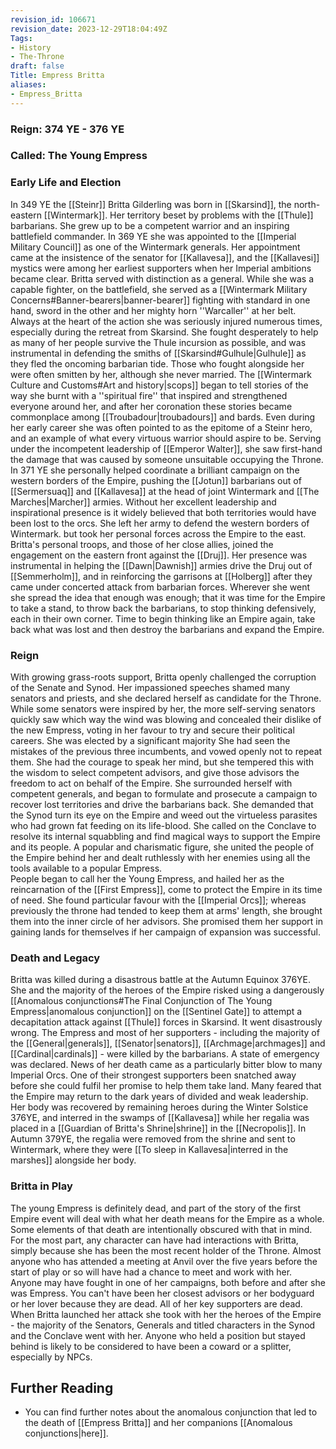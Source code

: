 ```yaml
---
revision_id: 106671
revision_date: 2023-12-29T18:04:49Z
Tags:
- History
- The-Throne
draft: false
Title: Empress Britta
aliases:
- Empress_Britta
---
```

### Reign: 374 YE - 376 YE
### Called: The Young Empress
### Early Life and Election
In 349 YE the [[Steinr]] Britta Gilderling was born in [[Skarsind]], the north-eastern [[Wintermark]]. Her territory beset by problems with the [[Thule]] barbarians. She grew up to be a competent warrior and an inspiring battlefield commander. 
In 369 YE she was appointed to the [[Imperial Military Council]] as one of the Wintermark generals. Her appointment came at the insistence of the senator for [[Kallavesa]], and the [[Kallavesi]] mystics were among her earliest supporters when her Imperial ambitions became clear. 
Britta served with distinction as a general. While she was a capable fighter, on the battlefield, she served as a [[Wintermark Military Concerns#Banner-bearers|banner-bearer]] fighting with standard in one hand, sword in the other and her mighty horn ''Warcaller'' at her belt. Always at the heart of the action she was seriously injured numerous times, especially during the retreat from Skarsind. She fought desperately to help as many of her people survive the Thule incursion as possible, and was instrumental in defending the smiths of [[Skarsind#Gulhule|Gulhule]] as they fled the oncoming barbarian tide. 
Those who fought alongside her were often smitten by her, although she never married. The [[Wintermark Culture and Customs#Art and history|scops]] began to tell stories of the way she burnt with a ''spiritual fire'' that inspired and strengthened everyone around her, and after her coronation these stories became commonplace among [[Troubadour|troubadours]] and bards. Even during her early career she was often pointed to as the epitome of a Steinr hero, and an example of what every virtuous warrior should aspire to be. 
Serving under the incompetent leadership of [[Emperor Walter]], she saw first-hand the damage that was caused by someone unsuitable occupying the Throne.
In 371 YE she personally helped coordinate a brilliant campaign on the western borders of the Empire, pushing the [[Jotun]] barbarians out of [[Sermersuaq]] and [[Kallavesa]] at the head of joint Wintermark and [[The Marches|Marcher]] armies. Without her excellent leadership and inspirational presence is it widely believed that both territories would have been lost to the orcs. She left her army to defend the western borders of Wintermark. but took her personal forces across the Empire to the east.
Britta's personal troops, and those of her close allies, joined the engagement on the eastern front against the [[Druj]]. Her presence was instrumental in helping the [[Dawn|Dawnish]] armies drive the Druj out of [[Semmerholm]], and in reinforcing the garrisons at [[Holberg]] after they came under concerted attack from barbarian forces. 
Wherever she went she spread the idea that enough was enough; that it was time for the Empire to take a stand, to throw back the barbarians, to stop thinking defensively, each in their own corner. Time to begin thinking like an Empire again, take back what was lost and then destroy the barbarians and expand the Empire.
### Reign
With growing grass-roots support, Britta openly challenged the corruption of the Senate and Synod. Her impassioned speeches shamed many senators and priests, and she declared herself as candidate for the Throne. While some senators were inspired by her, the more self-serving senators quickly saw which way the wind was blowing and concealed their dislike of the new Empress, voting in her favour to try and secure their political careers. She was elected by a significant majority
She had seen the mistakes of the previous three incumbents, and vowed openly not to repeat them. She had the courage to speak her mind, but she tempered this with the wisdom to select competent advisors, and give those advisors the freedom to act on behalf of the Empire.
She surrounded herself with competent generals, and began to formulate and prosecute a campaign to recover lost territories and drive the barbarians back. She demanded that the Synod turn its eye on the Empire and weed out the virtueless parasites who had grown fat feeding on its life-blood. She called on the Conclave to resolve its internal squabbling and find magical ways to support the Empire and its people.
A popular and charismatic figure, she united the people of the Empire behind her and dealt ruthlessly with her enemies using all the tools available to a popular Empress.  
People began to call her the Young Empress, and hailed her as the reincarnation of the [[First Empress]], come to protect the Empire in its time of need.
She found particular favour with the [[Imperial Orcs]]; whereas previously the throne had tended to keep them at arms' length, she brought them into the inner circle of her advisors. She promised them her support in gaining lands for themselves if her campaign of expansion was successful.
### Death and Legacy
Britta was killed during a disastrous battle at the Autumn Equinox 376YE. She and the majority of the heroes of the Empire risked using a dangerously [[Anomalous conjunctions#The Final Conjunction of The Young Empress|anomalous conjunction]] on the [[Sentinel Gate]] to attempt a decapitation attack against [[Thule]] forces in Skarsind. It went disastrously wrong. The Empress and most of her supporters - including the majority of the [[General|generals]], [[Senator|senators]], [[Archmage|archmages]] and [[Cardinal|cardinals]] - were killed by the barbarians. A state of emergency was declared.
News of her death came as a particularly bitter blow to many Imperial Orcs. One of their strongest supporters been snatched away before she could fulfil her promise to help them take land. 
Many feared that the Empire may return to the dark years of divided and weak leadership. Her body was recovered by remaining heroes during the Winter Solstice 376YE, and interred in the swamps of [[Kallavesa]] while her regalia was placed in a [[Guardian of Britta's Shrine|shrine]] in the [[Necropolis]].
In Autumn 379YE, the regalia were removed from the shrine and sent to Wintermark, where they were [[To sleep in Kallavesa|interred in the marshes]] alongside her body.
### Britta in Play
The young Empress is definitely dead, and part of the story of the first Empire event will deal with what her death means for the Empire as a whole. Some elements of that death are intentionally obscured with that in mind. For the most part, any character can have had interactions with Britta, simply because she has been the most recent holder of the Throne. 
Almost anyone who has attended a meeting at Anvil over the five years before the start of play or so will have had a chance to meet and work with her.
Anyone may have fought in one of her campaigns, both before and after she was Empress.
You can't have been her closest advisors or her bodyguard or her lover because they are dead. All of her key supporters are dead.
When Britta launched her attack she took with her the heroes of the Empire - the majority of the Senators, Generals and titled characters in the Synod and the Conclave went with her. Anyone who held a position but stayed behind is likely to be considered to have been a coward or a splitter, especially by NPCs.
## Further Reading
* You can find further notes about the anomalous conjunction that led to the death of [[Empress Britta]] and her companions [[Anomalous conjunctions|here]].